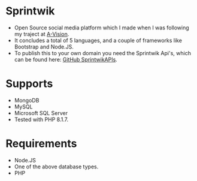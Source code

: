 # Sprintwik
 
* Open Source social media platform which I made when I was following my traject at [A-Vision](https://a-vision.nu/page/home).
* It concludes a total of 5 languages, and a couple of frameworks like Bootstrap and Node.JS.
* To publish this to your own domain you need the Sprintwik Api's, which can be found here: [GitHub SprintwikAPIs](https://github.com/DragonicDefson/SprintwikAPIs).

# Supports

* MongoDB
* MySQL
* Microsoft SQL Server
* Tested with PHP 8.1.7.

# Requirements

* Node.JS
* One of the above database types.
* PHP
